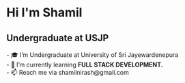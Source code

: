   <h1> Hi I'm Shamil </h1>
   <h2> Undergraduate at USJP </h2>

<p>
- 🎓 I’m Undergraduate at University of Sri Jayewardenepura<br>  
- 🌱 I’m currently learning <b>FULL STACK DEVELOPMENT.</b><br>
- 📫 Reach me via <a>shamilnirash@gmail.com </a>
</p>
